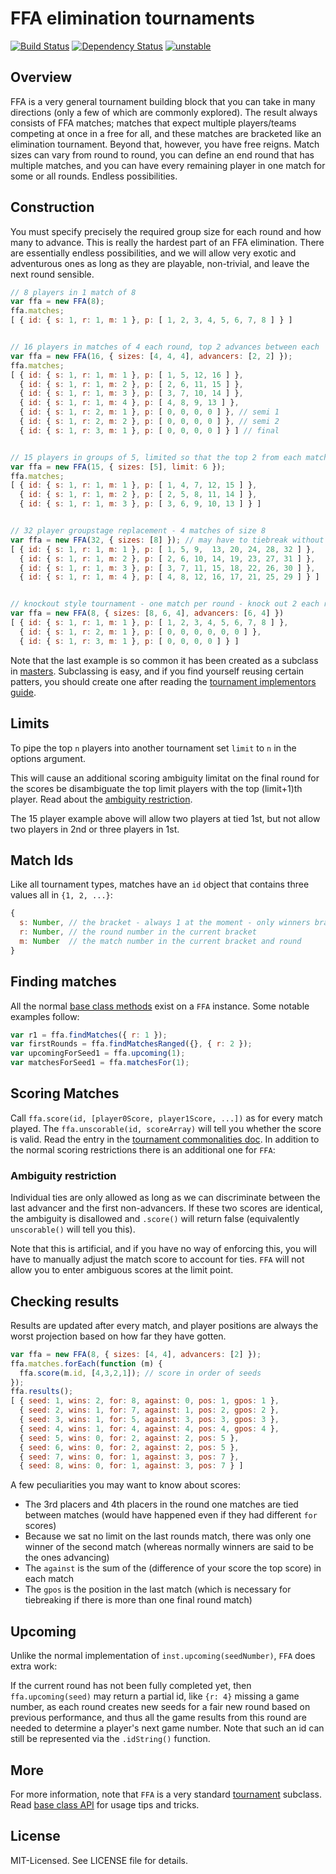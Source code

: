 # FFA elimination tournaments
[![Build Status](https://secure.travis-ci.org/clux/ffa.png)](http://travis-ci.org/clux/ffa)
[![Dependency Status](https://david-dm.org/clux/ffa.png)](https://david-dm.org/clux/ffa)
[![unstable](http://hughsk.github.io/stability-badges/dist/unstable.svg)](http://nodejs.org/api/documentation.html#documentation_stability_index)

## Overview
FFA is a very general tournament building block that you can take in many directions (only a few of which are commonly explored).
The result always consists of FFA matches; matches that expect multiple players/teams competing at once in a free for all, and these matches are bracketed like an elimination tournament. Beyond that, however, you have free reigns. Match sizes can vary from round to round, you can define an end round that has multiple matches, and you can have every remaining player in one match for some or all rounds. Endless possibilities.

## Construction
You must specify precisely the required group size for each round and how many to advance.
This is really the hardest part of an FFA elimination. There are essentially endless possibilities, and we will allow very exotic and adventurous ones as long as they are playable, non-trivial, and leave the next round sensible.

```js
// 8 players in 1 match of 8
var ffa = new FFA(8);
ffa.matches;
[ { id: { s: 1, r: 1, m: 1 }, p: [ 1, 2, 3, 4, 5, 6, 7, 8 ] } ]


// 16 players in matches of 4 each round, top 2 advances between each
var ffa = new FFA(16, { sizes: [4, 4, 4], advancers: [2, 2] });
ffa.matches;
[ { id: { s: 1, r: 1, m: 1 }, p: [ 1, 5, 12, 16 ] },
  { id: { s: 1, r: 1, m: 2 }, p: [ 2, 6, 11, 15 ] },
  { id: { s: 1, r: 1, m: 3 }, p: [ 3, 7, 10, 14 ] },
  { id: { s: 1, r: 1, m: 4 }, p: [ 4, 8, 9, 13 ] },
  { id: { s: 1, r: 2, m: 1 }, p: [ 0, 0, 0, 0 ] }, // semi 1
  { id: { s: 1, r: 2, m: 2 }, p: [ 0, 0, 0, 0 ] }, // semi 2
  { id: { s: 1, r: 3, m: 1 }, p: [ 0, 0, 0, 0 ] } ] // final


// 15 players in groups of 5, limited so that the top 2 from each match can be picked
var ffa = new FFA(15, { sizes: [5], limit: 6 });
ffa.matches;
[ { id: { s: 1, r: 1, m: 1 }, p: [ 1, 4, 7, 12, 15 ] },
  { id: { s: 1, r: 1, m: 2 }, p: [ 2, 5, 8, 11, 14 ] },
  { id: { s: 1, r: 1, m: 3 }, p: [ 3, 6, 9, 10, 13 ] } ]


// 32 player groupstage replacement - 4 matches of size 8
var ffa = new FFA(32, { sizes: [8] }); // may have to tiebreak without limits
[ { id: { s: 1, r: 1, m: 1 }, p: [ 1, 5, 9,  13, 20, 24, 28, 32 ] },
  { id: { s: 1, r: 1, m: 2 }, p: [ 2, 6, 10, 14, 19, 23, 27, 31 ] },
  { id: { s: 1, r: 1, m: 3 }, p: [ 3, 7, 11, 15, 18, 22, 26, 30 ] },
  { id: { s: 1, r: 1, m: 4 }, p: [ 4, 8, 12, 16, 17, 21, 25, 29 ] } ]


// knockout style tournament - one match per round - knock out 2 each round
var ffa = new FFA(8, { sizes: [8, 6, 4], advancers: [6, 4] })
[ { id: { s: 1, r: 1, m: 1 }, p: [ 1, 2, 3, 4, 5, 6, 7, 8 ] },
  { id: { s: 1, r: 2, m: 1 }, p: [ 0, 0, 0, 0, 0, 0 ] },
  { id: { s: 1, r: 3, m: 1 }, p: [ 0, 0, 0, 0 ] } ]
```

Note that the last example is so common it has been created as a subclass in [masters](https://npmjs.org/package/masters). Subclassing is easy, and if you find yourself reusing certain patters, you should create one after reading the [tournament implementors guide](https://github.com/clux/tournament/blob/master/doc/implementors.md).

## Limits
To pipe the top `n` players into another tournament set `limit` to `n` in the options argument.

This will cause an additional scoring ambiguity limitat on the final round for the scores be disambiguate the top limit players with the top (limit+1)th player. Read about the [ambiguity restriction](#ambiguity-restriction).

The 15 player example above will allow two players at tied 1st, but not allow two players in 2nd or three players in 1st.

## Match Ids
Like all tournament types, matches have an `id` object that contains three values all in `{1, 2, ...}`:

```js
{
  s: Number, // the bracket - always 1 at the moment - only winners bracket supported
  r: Number, // the round number in the current bracket
  m: Number  // the match number in the current bracket and round
}
```

## Finding matches
All the normal [base class methods](hhttps://github.com/clux/tournament/blob/master/doc/base.md) exist on a `FFA` instance. Some notable examples follow:

```js
var r1 = ffa.findMatches({ r: 1 });
var firstRounds = ffa.findMatchesRanged({}, { r: 2 });
var upcomingForSeed1 = ffa.upcoming(1);
var matchesForSeed1 = ffa.matchesFor(1);
```

## Scoring Matches
Call `ffa.score(id, [player0Score, player1Score, ...])` as for every match played.
The `ffa.unscorable(id, scoreArray)` will tell you whether the score is valid. Read the entry in the [tournament commonalities doc](https://github.com/clux/tournament/blob/master/doc/base.md#ensuring-scorability--consistency). In addition to the normal scoring restrictions there is an additional one for `FFA`:

### Ambiguity restriction
Individual ties are only allowed as long as we can discriminate between the last advancer and the first non-advancers. If these two scores are identical, the ambiguity is disallowed and `.score()` will return false (equivalently `unscorable()` will tell you this).

Note that this is artificial, and if you have no way of enforcing this, you will have to manually adjust the match score to account for ties. `FFA` will not allow you to enter ambiguous scores at the limit point.

## Checking results
Results are updated after every match, and player positions are always the worst projection based on how far they have gotten.

```js
var ffa = new FFA(8, { sizes: [4, 4], advancers: [2] });
ffa.matches.forEach(function (m) {
  ffa.score(m.id, [4,3,2,1]); // score in order of seeds
});
ffa.results();
[ { seed: 1, wins: 2, for: 8, against: 0, pos: 1, gpos: 1 },
  { seed: 2, wins: 1, for: 7, against: 1, pos: 2, gpos: 2 },
  { seed: 3, wins: 1, for: 5, against: 3, pos: 3, gpos: 3 },
  { seed: 4, wins: 1, for: 4, against: 4, pos: 4, gpos: 4 },
  { seed: 5, wins: 0, for: 2, against: 2, pos: 5 },
  { seed: 6, wins: 0, for: 2, against: 2, pos: 5 },
  { seed: 7, wins: 0, for: 1, against: 3, pos: 7 },
  { seed: 8, wins: 0, for: 1, against: 3, pos: 7 } ]
```

A few peculiarities you may want to know about scores:

- The 3rd placers and 4th placers in the round one matches are tied between matches (would have happened even if they had different `for` scores)
- Because we sat no limit on the last rounds match, there was only one winner of the second match (whereas normally winners are said to be the ones advancing)
- The `against` is the sum of the (difference of your score the top score) in each match
- The `gpos` is the position in the last match (which is necessary for tiebreaking if there is more than one final round match)

## Upcoming
Unlike the normal implementation of `inst.upcoming(seedNumber)`, `FFA` does extra work:

If the current round has not been fully completed yet, then `ffa.upcoming(seed)` may return a partial id, like `{r: 4}` missing a game number, as each round creates new seeds for a fair new round based on previous performance, and thus all the game results from this round are needed to determine a player's next game number. Note that such an id can still be represented via the `.idString()` function.

## More
For more information, note that `FFA` is a very standard [tournament](https://npmjs.org/package/tournament) subclass.
Read [base class API](hhttps://github.com/clux/tournament/blob/master/doc/base.md) for usage tips and tricks.

## License
MIT-Licensed. See LICENSE file for details.
